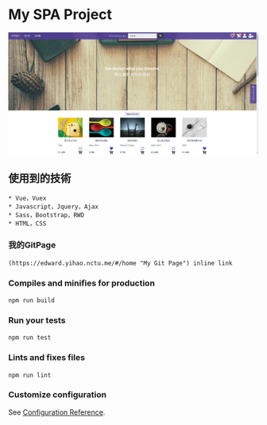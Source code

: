 # My SPA Project

![image](img/myWebsite.png)

## 使用到的技術
```
* Vue，Vuex
* Javascript，Jquery，Ajax
* Sass，Bootstrap，RWD
* HTML，CSS

```

### 我的GitPage
```
(https://edward.yihao.nctu.me/#/home "My Git Page") inline link
```

### Compiles and minifies for production
```
npm run build
```

### Run your tests
```
npm run test
```

### Lints and fixes files
```
npm run lint
```

### Customize configuration
See [Configuration Reference](https://cli.vuejs.org/config/).
